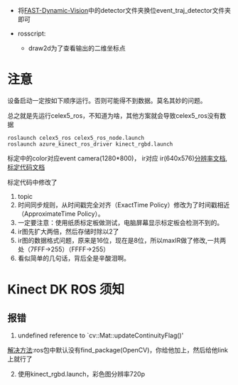 - 将[FAST-Dynamic-Vision](https://github.com/ZJU-FAST-Lab/FAST-Dynamic-Vision)中的detector文件夹换位event\_traj_detector文件夹即可



- rosscript:
  -  draw2d为了查看输出的二维坐标点



# 注意

设备启动一定按如下顺序运行。否则可能得不到数据。莫名其妙的问题。

总之就是先运行celex5_ros，不知道为啥，其他方案就会导致celex5_ros没有数据

```
roslaunch celex5_ros celex5_ros_node.launch
roslaunch azure_kinect_ros_driver kinect_rgbd.launch
```

标定中的color对应event camera(1280\*800)， ir对应 ir(640x576)[分辨率文档](https://docs.microsoft.com/zh-cn/azure/kinect-dk/hardware-specification),[标定代码文档](https://github.com/code-iai/iai_kinect2/tree/master/kinect2_calibration)

标定代码中修改了
1. topic
2. 时间同步规则，从时间戳完全对齐（ExactTime Policy）修改为了时间戳相近（ApproximateTime Policy）。
3. 一定要注意：使用纸质标定板做测试，电脑屏幕显示标定板会检测不到的。
4. ir图先扩大两倍，然后存储时除以2了
4. ir图的数据格式问题，原来是16位，现在是8位，所以maxIR做了修改,一共两处（7FFF->255）（FFFF->255）
4. 看似简单的几句话，背后全是辛酸泪啊。

# Kinect DK ROS 须知

## 报错

1. undefined reference to `cv::Mat::updateContinuityFlag()'

[解决方法](https://blog.csdn.net/CH_monsy/article/details/119391438):ros包中默认没有find_package(OpenCV)，你给他加上，然后给他link上就行了

2. 使用kinect_rgbd.launch，彩色图分辨率720p
